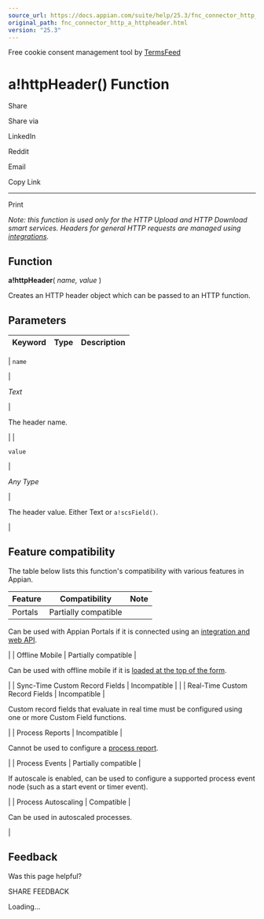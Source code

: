 ```yaml
---
source_url: https://docs.appian.com/suite/help/25.3/fnc_connector_http_a_httpheader.html
original_path: fnc_connector_http_a_httpheader.html
version: "25.3"
---
```


Free cookie consent management tool by [TermsFeed](https://www.termsfeed.com/)

# a!httpHeader() Function

Share

Share via

LinkedIn

Reddit

Email

Copy Link

* * *

Print

_Note: this function is used only for the HTTP Upload and HTTP Download smart services. Headers for general HTTP requests are managed using [integrations](Integration_Object.html)._

## Function

**a!httpHeader**( _name, value_ )

Creates an HTTP header object which can be passed to an HTTP function.

## Parameters

| Keyword | Type | Description |
| --- | --- | --- |
|
`name`

 |

_Text_

 |

The header name.

 |
|

`value`

 |

_Any Type_

 |

The header value. Either Text or `a!scsField()`.

 |

## Feature compatibility

The table below lists this function's compatibility with various features in Appian.

| Feature | Compatibility | Note |
| --- | --- | --- |
| Portals | Partially compatible |
Can be used with Appian Portals if it is connected using an [integration and web API](portals-design.html#using-partially-compatible-functions-and-objects-in-a-portal).

 |
| Offline Mobile | Partially compatible |

Can be used with offline mobile if it is [loaded at the top of the form](offline-mobile-design-best-practices.html#working-with-partially-compatible-functions).

 |
| Sync-Time Custom Record Fields | Incompatible |  |
| Real-Time Custom Record Fields | Incompatible |

Custom record fields that evaluate in real time must be configured using one or more Custom Field functions.

 |
| Process Reports | Incompatible |

Cannot be used to configure a [process report](Process_Reports.html).

 |
| Process Events | Partially compatible |

If autoscale is enabled, can be used to configure a supported process event node (such as a start event or timer event).

 |
| Process Autoscaling | Compatible |

Can be used in autoscaled processes.

 |

## Feedback

Was this page helpful?

SHARE FEEDBACK

Loading...